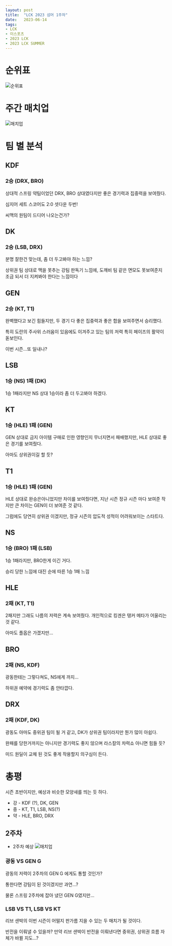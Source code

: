 ```yaml
---
layout: post
title:  "LCK 2023 섬머 1주차"
date:   2023-06-14
tags:
- LCK
- 이스포츠
- 2023 LCK
- 2023 LCK SUMMER
---
```


# 순위표

![순위표](../fan/img/2023/lck/summer_week1.jpg)

# 주간 매치업

![매치업](../fan/img/2023/lck/summer_week1_matchup.png)

# 팀 별 분석

## KDF

### 2승 (DRX, BRO)

상대적 스프링 약팀이었던 DRX, BRO 상대였다지만 좋은 경기력과 집중력을 보여줬다.

심지어 세트 스코어도 2:0 셧다운 두번!

씨맥의 원팀이 드디어 나오는건가?

## DK

### 2승 (LSB, DRX)

분명 잘한건 맞는데, 좀 더 두고봐야 하는 느낌?

상위권 팀 상대로 맥을 못추는 강팀 판독기 느낌에, 도깨비 팀 같은 면모도 못보여준지 조금 되서 더 지켜봐야 한다는 느낌이다

## GEN

### 2승 (KT, T1)

완벽했다고 보긴 힘들지만, 두 경기 다 좋은 집중력과 좋은 합을 보여주면서 승리했다.

특히 도란의 주사위 스러움이 있음에도 이겨주고 있는 팀의 저력 특히 페이즈의 활약이 돋보인다.

이번 시즌...또 일내나?

## LSB

### 1승 (NS) 1패 (DK)

1승 1패라지만 NS 상대 1승이라 좀 더 두고봐야 하겠다.

## KT

### 1승 (HLE) 1패 (GEN)

GEN 상대로 금지 아이템 구매로 인한 영향인지 무너지면서 패배했지만, HLE 상대로 좋은 경기를 보여줬다.

아마도 상위권이길 할 듯?


## T1

### 1승 (HLE) 1패 (GEN)

HLE 상대로 완승은아니었지만 차이를 보여줬다면, 지난 시즌 정규 시즌 마다 보여준 작지만 큰 차이는 GEN이 더 보여준 것 같다.

그럼에도 당연히 상위권 이겠지만, 정규 시즌의 압도적 성적이 어려워보이는 스타트다.

## NS

### 1승 (BRO) 1패 (LSB)

1승 1패라지만, BRO한게 이긴 거다.

승리 당한 느낌에 대진 순에 따른 1승 1패 느낌

## HLE

### 2패 (KT, T1)

2패지만 그래도 나름의 저력은 계속 보여줬다.
개인적으로 킹겐은 탱커 메타가 어울리는 것 같다.

아마도 플옵은 가겠지만...

## BRO

### 2패 (NS, KDF)

광동한테는 그렇다쳐도, NS에게 까지...

하위권 예약에 경기력도 좀 안타깝다.

## DRX

### 2패 (KDF, DK)

광동도 아마도 중위권 팀이 될 거 같고, DK가 상위권 팀이라지만 뭔가 많이 아쉽다.

완패를 당한거까지는 아니지만 경기력도 좋지 않으며 라스칼의 차력쇼 아니면 힘들 듯?

미드 원딜이 교체 된 것도 좋게 작용할지 의구심이 든다.

# 총평

시즌 초반이지만, 예상과 비슷한 모양새를 띄는 듯 하다.

* 강 - KDF (?), DK, GEN
* 중 - KT, T1, LSB, NS(?)
* 약 - HLE, BRO, DRX


## 2주차

* 2주차 예상
    ![매치업](../fan/img/2023/lck/summer_week2_matchup.png)

### 광동 VS GEN G

광동의 저력이 2주차의 GEN G 에게도 통할 것인가?

통한다면 강팀이 된 것이겠지만 과연...?

물론 스프링 2주차에 잡아 냈던 GEN G였지만...

### LSB VS T1, LSB VS KT

리브 샌박의 이번 시즌이 어떨지 판가름 지을 수 있는 두 매치가 될 것이다.

반전을 이뤄낼 수 있을까? 만약 리브 샌박이 반전을 이뤄낸다면 중위권, 상위권 흐름 자체가 바뀔 지도...?